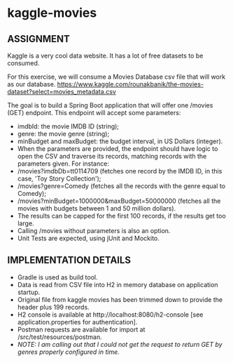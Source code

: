 # kaggle-movies

## ASSIGNMENT

Kaggle is a very cool data website. It has a lot of free datasets to be consumed.

For this exercise, we will consume a Movies Database csv file that will work as our database. https://www.kaggle.com/rounakbanik/the-movies-dataset?select=movies_metadata.csv

The goal is to build a Spring Boot application that will offer one /movies (GET) endpoint. This endpoint will accept some parameters:

* imdbId: the movie IMDB ID (string);
* genre: the movie genre (string);
* minBudget and maxBudget: the budget interval, in US Dollars (integer).
* When the parameters are provided, the endpoint should have logic to open the CSV and traverse its records, matching records with the parameters given. For instance:
* /movies?imdbDb=tt0114709 (fetches one record by the IMDB ID, in this case, 'Toy Story Collection');
* /movies?genre=Comedy (fetches all the records with the genre equal to Comedy);
* /movies?minBudget=1000000&maxBudget=50000000 (fetches all the movies with budgets between 1 and 50 million dollars).
* The results can be capped for the first 100 records, if the results get too large.
* Calling /movies without parameters is also an option.
* Unit Tests are expected, using jUnit and Mockito.

## IMPLEMENTATION DETAILS

* Gradle is used as build tool.
* Data is read from CSV file into H2 in memory database on application startup.
* Original file from kaggle movies has been trimmed down to provide the header plus 199 records.
* H2 console is available at http://localhost:8080/h2-console [see application.properties for authentication].
* Postman requests are available for import at /src/test/resources/postman.
* _NOTE: I am calling out that I could not get the request to return GET by genres properly configured in time._
